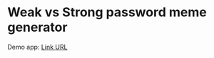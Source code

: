 # Weak vs Strong password meme generator

Demo app: [Link URL](https://password-meme-generator.netlify.app/)
